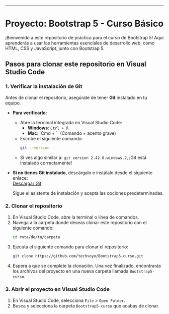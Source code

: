 
---

# Proyecto: Bootstrap 5 - Curso Básico

¡Bienvenido a este repositorio de práctica para el curso de Bootstrap 5! Aquí aprenderás a usar las herramientas esenciales de desarrollo web, como HTML, CSS y JavaScript, junto con Bootstrap 5.

## Pasos para clonar este repositorio en Visual Studio Code

### 1. Verificar la instalación de Git

Antes de clonar el repositorio, asegúrate de tener **Git** instalado en tu equipo.

- **Para verificarlo:**
  - Abre la terminal integrada en Visual Studio Code:
    - **Windows**: `Ctrl + ñ`
    - **Mac**: `Cmd + \`` (Comando + acento grave)
  - Escribe el siguiente comando:
    ```bash
    git --version
    ```
  - Si ves algo similar a: `git version 2.42.0.windows.2`, ¡Git está instalado correctamente!

- **Si no tienes Git instalado**, descárgalo e instálalo desde el siguiente enlace:  
  [Descargar Git](https://git-scm.com/downloads)

  Sigue el asistente de instalación y acepta las opciones predeterminadas.

### 2. Clonar el repositorio

1. En Visual Studio Code, abre la terminal o línea de comandos.
2. Navega a la carpeta donde deseas clonar este repositorio con el siguiente comando:
   ```bash
   cd ruta/de/tu/carpeta
   ```
3. Ejecuta el siguiente comando para clonar el repositorio:
   ```bash
   git clone https://github.com/techsoyo/Bootstrap5-curso.git
   ```
4. Espera a que se complete la clonación. Una vez finalizado, encontrarás los archivos del proyecto en una nueva carpeta llamada `Bootstrap5-curso`.

### 3. Abrir el proyecto en Visual Studio Code

1. En Visual Studio Code, selecciona `File` > `Open Folder`.
2. Busca y selecciona la carpeta `Bootstrap5-curso` que acabas de clonar.
